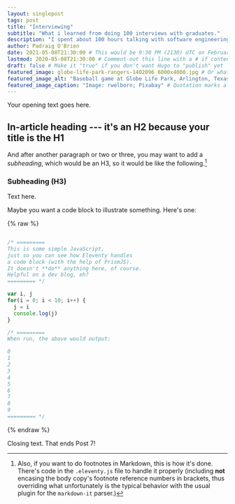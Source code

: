 ```yaml
---
layout: singlepost
tags: post
title: "Interviewing"
subtitle: "What i learned from doing 100 interviews with graduates."
description: "I spent about 100 hours talking with software engineering graduates who found it difficult to find jobs in the last 18 months" # Quotation marks allow colons, semicolons, etc.
author: Padraig O'Brien
date: 2021-05-08T21:30:00 # This would be 9:30 PM (2130) UTC on February 28, 2020
lastmod: 2020-05-08T21:30:00 # Comment-out this line with a # if content is unchanged
draft: false # Make it "true" if you don't want Hugo to "publish" yet
featured_image: globe-life-park-rangers-1402096_6000x4000.jpg # Or whatever image you want to use
featured_image_alt: "Baseball game at Globe Life Park, Arlington, Texas" # Always include an ALT tag for accessibility --  Quotation marks allow colons, semicolons, etc.
featured_image_caption: "Image: rwelborn; Pixabay" # Quotation marks allow colons, semicolons, etc.
---
```


Your opening text goes here.

## In-article heading --- it's an H2 because your title is the H1

And after another paragraph or two or three, you may want to add a *subheading*, which would be an H3, so it would be like the following.[^fnExample]

[^fnExample]: Also, if you want to do footnotes in Markdown, this is how it's done. There's code in the `.eleventy.js` file to handle it properly (including **not** encasing the body copy's footnote reference numbers in brackets, thus overriding what unfortunately is the typical behavior with the usual plugin for the `markdown-it` parser.)

### Subheading (H3)

Text here.

Maybe you want a code block to illustrate something. Here's one:

{% raw %}
```js

/* =========
This is some simple JavaScript, 
just so you can see how Eleventy handles 
a code block (with the help of PrismJS).
It doesn't **do** anything here, of course.
Helpful on a dev blog, eh?
========= */

var i, j
for(i = 0; i < 10; i++) {
  j = i
  console.log(j)
}

/* ========= 
When run, the above would output:

0
1
2
3
4
5
6
7
8
9
========= */

```
{% endraw %}

Closing text. That ends Post 7!
